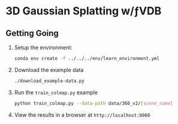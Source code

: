 # 3D Gaussian Splatting w/ƒVDB

## Getting Going

1. Setup the environment:

    ```bash
    conda env create -f ../../../env/learn_environment.yml
    ```

2. Download the example data

    ```bash
    ./download_example-data.py
    ```

3. Run the `train_colmap.py` example
    ```bash
    python train_colmap.py --data-path data/360_v2/[scene_name]
    ```

4. View the results in a browser at `http://localhost:8080`

